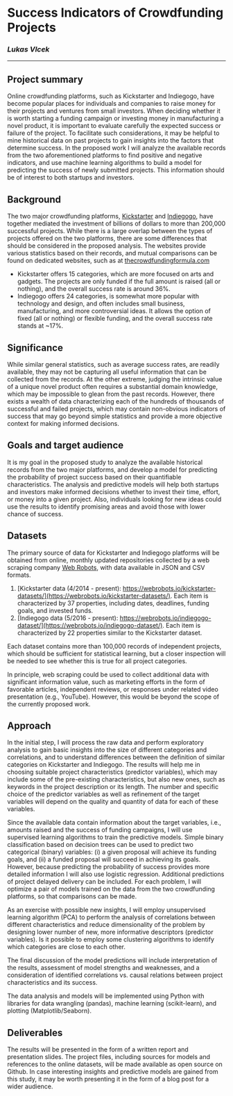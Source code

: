 # Success Indicators of Crowdfunding Projects
### _Lukas Vlcek_

---

## Project summary
Online crowdfunding platforms, such as Kickstarter and Indiegogo, have become popular places for individuals and companies to raise money for their projects and ventures from small investors. When deciding whether it is worth starting a funding campaign or investing money in manufacturing a novel product, it is important to evaluate carefully the expected success or failure of the project. To facilitate such considerations, it may be helpful to mine historical data on past projects to gain insights into the factors that determine success. In the proposed work I will analyze the available records from the two aforementioned platforms to find positive and negative indicators, and use machine learning algorithms to build a model for predicting the success of newly submitted projects. This information should be of interest to both startups and investors.

## Background
The two major crowdfunding platforms, [Kickstarter](https://www.kickstarter.com) and [Indiegogo](https://www.idiegogo.com), have together mediated the investment of billions of dollars to more than 200,000 successful projects. While there is a large overlap between the types of projects offered on the two platforms, there are some differences that should be considered in the proposed analysis. The websites provide various statistics based on their records, and mutual comparisons can be found on dedicated websites, such as at [thecrowdfundingformula.com](https://thecrowdfundingformula.com/2015/11/13/kickstarter-vs-indiegogo-2/)

* Kickstarter offers 15 categories, which are more focused on arts and gadgets. The projects are only funded if the full amount is raised (all or nothing), and the overall success rate is around 36%.
* Indiegogo offers 24 categories, is somewhat more popular with technology and design, and often includes small business, manufacturing, and more controversial ideas. It allows the option of fixed (all or nothing) or flexible funding, and the overall success rate stands at ~17%.

## Significance
While similar general statistics, such as average success rates, are readily available, they may not be capturing all useful information that can be collected from the records. At the other extreme, judging the intrinsic value of a unique novel product often requires a substantial domain knowledge, which may be impossible to glean from the past records. However, there exists a wealth of data characterizing each of the hundreds of thousands of successful and failed projects, which may contain non-obvious indicators of success that may go beyond simple statistics and provide a more objective context for making informed decisions.

## Goals and target audience
It is my goal in the proposed study to analyze the available historical records from the two major platforms, and develop a model for predicting the probability of project success based on their quantifiable characteristics. The analysis and predictive models will help both startups and investors make informed decisions whether to invest their time, effort, or money into a given project. Also, individuals looking for new ideas could use the results to identify promising areas and avoid those with lower chance of success.

## Datasets
The primary source of data for Kickstarter and Indiegogo platforms will be obtained from online, monthly updated repositories collected by a web scraping company [Web Robots](https://webrobots.io/), with data available in JSON and CSV formats.

1. [Kickstarter data (4/2014 - present): https://webrobots.io/kickstarter-datasets/](https://webrobots.io/kickstarter-datasets/). Each item is characterized by 37 properties, including dates, deadlines, funding goals, and invested funds.
2. [Indiegogo data (5/2016 - present): https://webrobots.io/indiegogo-dataset/](https://webrobots.io/indiegogo-dataset/). Each item is characterized by 22 properties similar to the Kickstarter dataset.


Each dataset contains more than 100,000 records of independent projects, which should be sufficient for statistical learning, but a closer inspection will be needed to see whether this is true for all project categories. 

In principle, web scraping could be used to collect additional data with significant information value, such as marketing efforts in the form of favorable articles, independent reviews, or responses under related video presentation (e.g., YouTube). However, this would be beyond the scope of the currently proposed work. 

## Approach

In the initial step, I will process the raw data and perform exploratory analysis to gain basic insights into the size of different categories and correlations, and to understand differences between the definition of similar categories on Kickstarter and Indiegogo. The results will help me in choosing suitable project characteristics (predictor variables), which may include some of the pre-existing characteristics, but also new ones, such as keywords in the project description or its length. The number and specific choice of the predictor variables as well as refinement of the target variables will depend on the quality and quantity of data for each of these variables.

Since the available data contain information about the target variables, i.e., amounts raised and the success of funding campaigns, I will use supervised learning algorithms to train the predictive models. Simple binary classification based on decision trees can be used to predict two categorical (binary) variables: (i) a given proposal will achieve its funding goals, and (ii) a funded proposal will succeed in achieving its goals.  However, because predicting the probability of success provides more detailed information I will also use logistic regression. Additional predictions of project delayed delivery can be included. For each problem, I will optimize a pair of models trained on the data from the two crowdfunding platforms, so that comparisons can be made.

As an exercise with possible new insights, I will employ unsupervised learning algorithm (PCA) to perform the analysis of correlations between different characteristics and reduce dimensionality of the problem by designing lower number of new, more informative descriptors (predictor variables).
Is it possible to employ some clustering algorithms to identify which
categories are close to each other.

The final discussion of the model predictions will include interpretation of the results, assessment of model strengths and weaknesses, and a consideration of identified correlations vs. causal relations between project characteristics and its success.

The data analysis and models will be implemented using Python with libraries for data wrangling (pandas), machine learning (scikit-learn), and plotting (Matplotlib/Seaborn).

## Deliverables

The results will be presented in the form of a written report and presentation slides. The project files, including sources for models and references to the online datasets, will be made available as open source on Github. In case interesting insights and predictive models are gained from this study, it may be worth presenting it in the form of a blog post for a wider audience.

